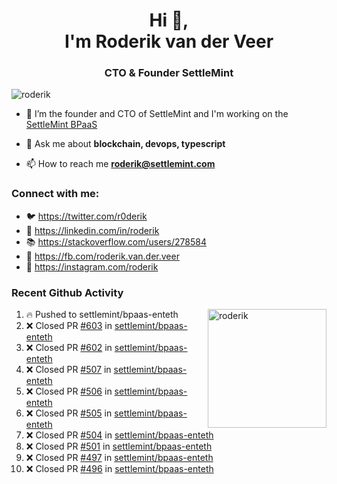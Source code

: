 <h1 align="center">Hi 👋,<br/> I'm Roderik van der Veer</h1>
<h3 align="center">CTO & Founder SettleMint</h3>

<p align="left"> <img src="https://komarev.com/ghpvc/?username=roderik" alt="roderik" /> </p>

- 🔭 I’m the founder and CTO of SettleMint and I'm working on the [SettleMint BPaaS](https://settlemint.com)

- 💬 Ask me about **blockchain, devops, typescript**

- 📫 How to reach me **roderik@settlemint.com**



### Connect with me:

- 🐦 https://twitter.com/r0derik
- 🏢 https://linkedin.com/in/roderik
- 📚 https://stackoverflow.com/users/278584
- 🙊 https://fb.com/roderik.van.der.veer
- 📸 https://instagram.com/roderik

### Recent Github Activity
<img src="https://github-readme-stats.vercel.app/api?username=roderik&show_icons=true&count_private=true" alt="roderik" align="right" height="190" />

<!--START_SECTION:activity-->
1. 🔥 Pushed to settlemint/bpaas-enteth
2. ❌ Closed PR [#603](https://github.com/settlemint/bpaas-enteth/pull/603) in [settlemint/bpaas-enteth](https://github.com/settlemint/bpaas-enteth)
3. ❌ Closed PR [#602](https://github.com/settlemint/bpaas-enteth/pull/602) in [settlemint/bpaas-enteth](https://github.com/settlemint/bpaas-enteth)
4. ❌ Closed PR [#507](https://github.com/settlemint/bpaas-enteth/pull/507) in [settlemint/bpaas-enteth](https://github.com/settlemint/bpaas-enteth)
5. ❌ Closed PR [#506](https://github.com/settlemint/bpaas-enteth/pull/506) in [settlemint/bpaas-enteth](https://github.com/settlemint/bpaas-enteth)
6. ❌ Closed PR [#505](https://github.com/settlemint/bpaas-enteth/pull/505) in [settlemint/bpaas-enteth](https://github.com/settlemint/bpaas-enteth)
7. ❌ Closed PR [#504](https://github.com/settlemint/bpaas-enteth/pull/504) in [settlemint/bpaas-enteth](https://github.com/settlemint/bpaas-enteth)
8. ❌ Closed PR [#501](https://github.com/settlemint/bpaas-enteth/pull/501) in [settlemint/bpaas-enteth](https://github.com/settlemint/bpaas-enteth)
9. ❌ Closed PR [#497](https://github.com/settlemint/bpaas-enteth/pull/497) in [settlemint/bpaas-enteth](https://github.com/settlemint/bpaas-enteth)
10. ❌ Closed PR [#496](https://github.com/settlemint/bpaas-enteth/pull/496) in [settlemint/bpaas-enteth](https://github.com/settlemint/bpaas-enteth)
<!--END_SECTION:activity-->